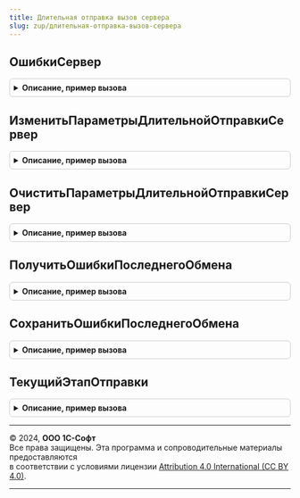 ```yaml
---
title: Длительная отправка вызов сервера
slug: zup/длительная-отправка-вызов-сервера
---
```



## ОшибкиСервер
<details style="margin: 1em 0; padding: 0.5em; border: 1px solid #ccc; border-radius: 6px;">

<summary style="font-weight: bold; cursor: pointer;">Описание, пример вызова</summary>

```bsl

Функция ОшибкиСервер() Экспорт
```

Пример вызова
```bsl
Результат = ДлительнаяОтправкаВызовСервера.ОшибкиСервер() 
```
</details>

## ИзменитьПараметрыДлительнойОтправкиСервер
<details style="margin: 1em 0; padding: 0.5em; border: 1px solid #ccc; border-radius: 6px;">

<summary style="font-weight: bold; cursor: pointer;">Описание, пример вызова</summary>

```bsl

Процедура ИзменитьПараметрыДлительнойОтправкиСервер(КлючПараметра, НовоеЗначение) Экспорт
```

Пример вызова
```bsl
ДлительнаяОтправкаВызовСервера.ИзменитьПараметрыДлительнойОтправкиСервер(КлючПараметра, НовоеЗначение) 
```
</details>

## ОчиститьПараметрыДлительнойОтправкиСервер
<details style="margin: 1em 0; padding: 0.5em; border: 1px solid #ccc; border-radius: 6px;">

<summary style="font-weight: bold; cursor: pointer;">Описание, пример вызова</summary>

```bsl

Процедура ОчиститьПараметрыДлительнойОтправкиСервер() Экспорт
```

Пример вызова
```bsl
ДлительнаяОтправкаВызовСервера.ОчиститьПараметрыДлительнойОтправкиСервер() 
```
</details>

## ПолучитьОшибкиПоследнегоОбмена
<details style="margin: 1em 0; padding: 0.5em; border: 1px solid #ccc; border-radius: 6px;">

<summary style="font-weight: bold; cursor: pointer;">Описание, пример вызова</summary>

```bsl

Функция ПолучитьОшибкиПоследнегоОбмена(ИмяПользователя = Неопределено) Экспорт
```

Пример вызова
```bsl
Результат = ДлительнаяОтправкаВызовСервера.ПолучитьОшибкиПоследнегоОбмена(ИмяПользователя);
```
</details>

## СохранитьОшибкиПоследнегоОбмена
<details style="margin: 1em 0; padding: 0.5em; border: 1px solid #ccc; border-radius: 6px;">

<summary style="font-weight: bold; cursor: pointer;">Описание, пример вызова</summary>

```bsl

Процедура СохранитьОшибкиПоследнегоОбмена(СведенияПоОшибкам, ИмяПользователя = Неопределено) Экспорт
```

Пример вызова
```bsl
ДлительнаяОтправкаВызовСервера.СохранитьОшибкиПоследнегоОбмена(СведенияПоОшибкам, ИмяПользователя);
```
</details>

## ТекущийЭтапОтправки
<details style="margin: 1em 0; padding: 0.5em; border: 1px solid #ccc; border-radius: 6px;">

<summary style="font-weight: bold; cursor: pointer;">Описание, пример вызова</summary>

```bsl

Функция ТекущийЭтапОтправки(ОтчетСсылка, НаименованиеКонтролирующегоОргана = "") Экспорт
```

Пример вызова
```bsl
Результат = ДлительнаяОтправкаВызовСервера.ТекущийЭтапОтправки(ОтчетСсылка, НаименованиеКонтролирующегоОргана);
```
</details>

---

© 2024, **ООО 1С-Софт**  
Все права защищены. Эта программа и сопроводительные материалы предоставляются  
в соответствии с условиями лицензии [Attribution 4.0 International (CC BY 4.0)](https://creativecommons.org/licenses/by/4.0/legalcode).

---
